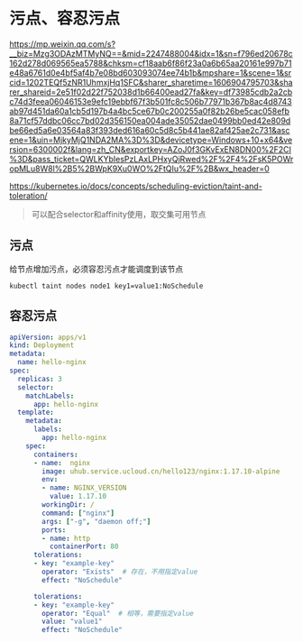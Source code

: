 # 污点、容忍污点
https://mp.weixin.qq.com/s?__biz=Mzg3ODAzMTMyNQ==&mid=2247488004&idx=1&sn=f796ed20678c162d278d069565ea5788&chksm=cf18aab6f86f23a0a6b65aa20161e997b71e48a6761d0e4bf5af4b7e08bd603093074ee74b1b&mpshare=1&scene=1&srcid=1202TEQf5zNR1UhmxjHq1SFC&sharer_sharetime=1606904795703&sharer_shareid=2e51f02d22f752038d1b66400ead27fa&key=df73985cdb2a2cbc74d3feea06046153e9efc19ebbf67f3b501fc8c506b77971b367b8ac4d8743ab97d451da60a1cb5d197b4a4bc5ce67b0c200255a0f82b26be5cac058efb8a71cf57ddbc06cc7bd02d356150ea004ade35052dae0499bb0ed42e809dbe66ed5a6e03564a83f393ded616a60c5d8c5b441ae82af425ae2c731&ascene=1&uin=MjkyMjQ1NDA2MA%3D%3D&devicetype=Windows+10+x64&version=6300002f&lang=zh_CN&exportkey=AZoJ0f3GKvExEN8DN00%2F2CI%3D&pass_ticket=QWLKYbIesPzLAxLPHxyQjRwed%2F%2F4%2FsK5POWropMLu8W8l%2B5%2BWpK9Xu0WO%2FtQIu%2F%2B&wx_header=0

https://kubernetes.io/docs/concepts/scheduling-eviction/taint-and-toleration/

> 可以配合selector和affinity使用，取交集可用节点

## 污点

给节点增加污点，必须容忍污点才能调度到该节点

```
kubectl taint nodes node1 key1=value1:NoSchedule
```
## 容忍污点

```yaml
apiVersion: apps/v1
kind: Deployment 
metadata: 
  name: hello-nginx
spec:
  replicas: 3
  selector:
    matchLabels:
      app: hello-nginx
  template:
    metadata:
      labels:
        app: hello-nginx
    spec:
      containers:
      - name:  nginx
        image: uhub.service.ucloud.cn/hello123/nginx:1.17.10-alpine
        env:
        - name: NGINX_VERSION
          value: 1.17.10
        workingDir: /
        command: ["nginx"]
        args: ["-g", "daemon off;"]
        ports:
        - name: http
          containerPort: 80
      tolerations:
      - key: "example-key"
        operator: "Exists"  # 存在，不用指定value
        effect: "NoSchedule"
```

```yaml
      tolerations:
      - key: "example-key"
        operator: "Equal"  # 相等，需要指定value 
        value: "value1"
        effect: "NoSchedule"
```
